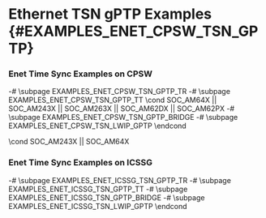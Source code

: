 # Ethernet TSN gPTP Examples {#EXAMPLES_ENET_CPSW_TSN_GPTP}

### Enet Time Sync Examples on CPSW
-# \subpage EXAMPLES_ENET_CPSW_TSN_GPTP_TR
-# \subpage EXAMPLES_ENET_CPSW_TSN_GPTP_TT
\cond SOC_AM64X || SOC_AM243X || SOC_AM263X || SOC_AM62DX || SOC_AM62PX
-# \subpage EXAMPLES_ENET_CPSW_TSN_GPTP_BRIDGE
-# \subpage EXAMPLES_ENET_CPSW_TSN_LWIP_GPTP
\endcond

\cond SOC_AM243X || SOC_AM64X
### Enet Time Sync Examples on ICSSG
-# \subpage EXAMPLES_ENET_ICSSG_TSN_GPTP_TR
-# \subpage EXAMPLES_ENET_ICSSG_TSN_GPTP_TT
-# \subpage EXAMPLES_ENET_ICSSG_TSN_GPTP_BRIDGE
-# \subpage EXAMPLES_ENET_ICSSG_TSN_LWIP_GPTP
\endcond